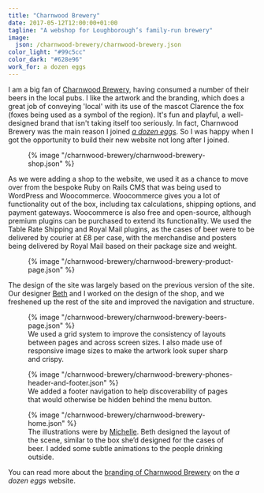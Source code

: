 ```yaml
---
title: "Charnwood Brewery"
date: 2017-05-12T12:00:00+01:00
tagline: "A webshop for Loughborough’s family-run brewery"
image:
  json: /charnwood-brewery/charnwood-brewery.json
color_light: "#99c5cc"
color_dark: "#628e96"
work_for: a dozen eggs
---
```


I am a big fan of [Charnwood Brewery][1], having consumed a number of their beers in the local pubs. I like the artwork and the branding, which does a great job of conveying 'local' with its use of the mascot Clarence the fox (foxes being used as a symbol of the region). It's fun and playful, a well-designed brand that isn't taking itself too seriously. In fact, Charnwood Brewery was the main reason I joined _[a dozen eggs][2]_. So I was happy when I got the opportunity to build their new website not long after I joined.

<figure>
  <div class="c-image-background u-rounded">
    {% image "/charnwood-brewery/charnwood-brewery-shop.json" %}
  </div>
</figure>

As we were adding a shop to the website, we used it as a chance to move over from the bespoke Ruby on Rails CMS that was being used to WordPress and Woocommerce. Woocommerce gives you a lot of functionality out of the box, including tax calculations, shipping options, and payment gateways. Woocommerce is also free and open-source, although premium plugins can be purchased to extend its functionality. We used the Table Rate Shipping and Royal Mail plugins, as the cases of beer were to be delivered by courier at £8 per case, with the merchandise and posters being delivered by Royal Mail based on their package size and weight.

<figure>
  <div class="c-image-background u-rounded">
    {% image "/charnwood-brewery/charnwood-brewery-product-page.json" %}
  </div>
</figure>

The design of the site was largely based on the previous version of the site. Our designer [Beth][3] and I worked on the design of the shop, and we freshened up the rest of the site and improved the navigation and structure.

<figure>
  <div class="c-image-background u-rounded">
    {% image "/charnwood-brewery/charnwood-brewery-beers-page.json" %}
  </div>
  <figcaption>
    We used a grid system to improve the consistency of layouts between pages and across screen sizes. I also made use of responsive image sizes to make the artwork look super sharp and crispy.
  </figcaption>
</figure>

<figure>
  <div class="c-image-background u-rounded">
    {% image "/charnwood-brewery/charnwood-brewery-phones-header-and-footer.json" %}
  </div>
  <figcaption>
    We added a footer navigation to help discoverability of pages that would otherwise be hidden behind the menu button.
  </figcaption>
</figure>

<figure>
  <div class="c-image-background u-rounded">
    {% image "/charnwood-brewery/charnwood-brewery-home.json" %}
  </div>
  <figcaption>
    The illustrations were by <a href="https://www.adozeneggs.co.uk/insights/author/michelle/" title="Michelle Barnett">Michelle</a>. Beth designed the layout of the scene, similar to the box she’d designed for the cases of beer. I added some subtle animations to the people drinking outside.
  </figcaption>
</figure>

You can read more about the [branding of Charnwood Brewery][4] on the _a dozen eggs_ website.

[1]: https://www.charnwoodbrewery.co.uk/ "Charnwood Brewery"
[2]: https://www.adozeneggs.co.uk/ "a dozen eggs"
[3]: https://www.adozeneggs.co.uk/insights/author/beth/ "Beth Evans"
[4]: https://www.adozeneggs.co.uk/portfolio/project/charnwood-brewery-branding/ "Charnwood Brewery portfolio item on a dozen eggs"
